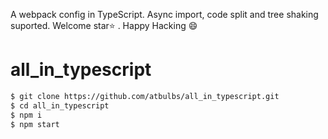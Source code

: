 A webpack config in TypeScript. Async import, code split and tree shaking suported. Welcome star:star:  . Happy Hacking :smile:

# all_in_typescript
```bash
$ git clone https://github.com/atbulbs/all_in_typescript.git
$ cd all_in_typescript
$ npm i
$ npm start
```
